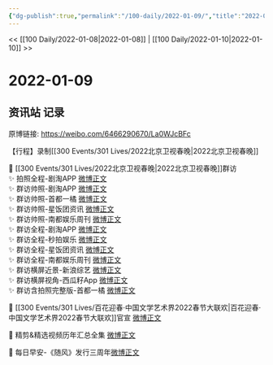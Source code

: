```yaml
---
{"dg-publish":true,"permalink":"/100-daily/2022-01-09/","title":"2022-01-09"}
---
```



<< [[100 Daily/2022-01-08\|2022-01-08]] | [[100 Daily/2022-01-10\|2022-01-10]] >>

# 2022-01-09

## 资讯站 记录

原博链接: https://weibo.com/6466290670/La0WJcBFc

【行程】录制[[300 Events/301 Lives/2022北京卫视春晚\|2022北京卫视春晚]]

💫 [[300 Events/301 Lives/2022北京卫视春晚\|2022北京卫视春晚]]群访  
✨ 拍照全程-剧淘APP [微博正文](https://m.weibo.cn/6466290670/4723776958238127)  
✨ 群访帅照-剧淘APP [微博正文](https://m.weibo.cn/6466290670/4723776208766173)  
✨ 群访帅照-首都一橘 [微博正文](https://m.weibo.cn/6466290670/4723777558020373)  
✨ 群访帅照-星饭团资讯 [微博正文](https://m.weibo.cn/6466290670/4723817852700880)  
✨ 群访帅照-南都娱乐周刊 [微博正文](https://m.weibo.cn/6466290670/4723814283875431)  
✨ 群访全程-剧淘APP [微博正文](https://m.weibo.cn/6466290670/4723774962536494)  
✨ 群访全程-秒拍娱乐 [微博正文](https://m.weibo.cn/6466290670/4723778682882689)  
✨ 群访全程-星饭团资讯 [微博正文](https://m.weibo.cn/6466290670/4723817764885071)  
✨ 群访全程-南都娱乐周刊 [微博正文](https://m.weibo.cn/6466290670/4723783657065864)  
✨ 群访横屏近景-新浪综艺 [微博正文](https://m.weibo.cn/6466290670/4723777860534441)  
✨ 群访横屏视角-西瓜籽App [微博正文](https://m.weibo.cn/6466290670/4723782633391812)  
✨ 群访含拍照完整版-首都一橘 [微博正文](https://m.weibo.cn/6466290670/4723777109233616)

💫 [[300 Events/301 Lives/百花迎春·中国文学艺术界2022春节大联欢\|百花迎春·中国文学艺术界2022春节大联欢]]官宣 [微博正文](https://m.weibo.cn/6466290670/4723816741211917)

💫 精剪&精选视频历年汇总全集 [微博正文](https://m.weibo.cn/6466290670/4723671488530821)

💫 每日早安-《随风》发行三周年[微博正文](https://m.weibo.cn/6466290670/4723648437158241)
